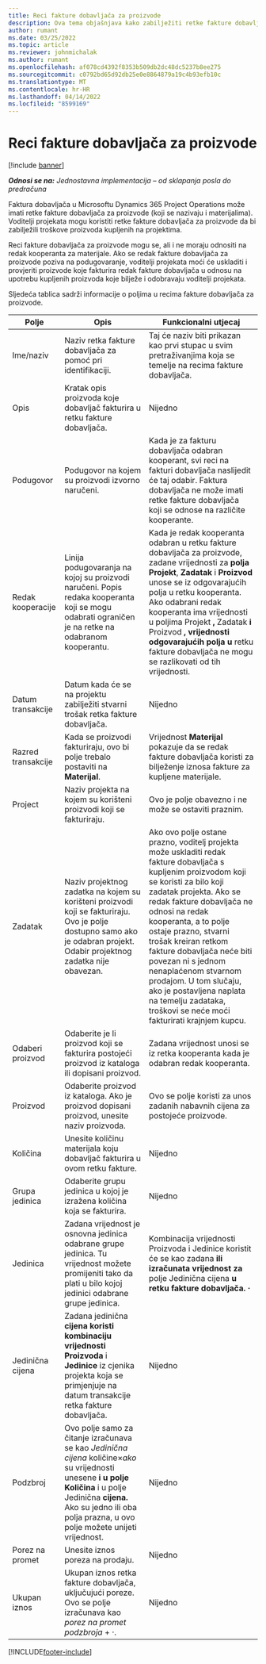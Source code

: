 ```yaml
---
title: Reci fakture dobavljača za proizvode
description: Ova tema objašnjava kako zabilježiti retke fakture dobavljača za proizvode i koristiti različita polja za bilježenje nabave proizvoda od dobavljača.
author: rumant
ms.date: 03/25/2022
ms.topic: article
ms.reviewer: johnmichalak
ms.author: rumant
ms.openlocfilehash: af078cd4392f8353b509db2dc48dc5237b8ee275
ms.sourcegitcommit: c0792bd65d92db25e0e8864879a19c4b93efb10c
ms.translationtype: MT
ms.contentlocale: hr-HR
ms.lasthandoff: 04/14/2022
ms.locfileid: "8599169"
---
```

# <a name="vendor-invoice-lines-for-products"></a>Reci fakture dobavljača za proizvode

[!include [banner](../../includes/dataverse-preview.md)]

_**Odnosi se na:** Jednostavna implementacija – od sklapanja posla do predračuna_

Faktura dobavljača u Microsoftu Dynamics 365 Project Operations može imati retke fakture dobavljača za proizvode (koji se nazivaju i materijalima). Voditelji projekata mogu koristiti retke fakture dobavljača za proizvode da bi zabilježili troškove proizvoda kupljenih na projektima.

Reci fakture dobavljača za proizvode mogu se, ali i ne moraju odnositi na redak kooperanta za materijale. Ako se redak fakture dobavljača za proizvode poziva na podugovaranje, voditelji projekata moći će uskladiti i provjeriti proizvode koje fakturira redak fakture dobavljača u odnosu na upotrebu kupljenih proizvoda koje bilježe i odobravaju voditelji projekata.

Sljedeća tablica sadrži informacije o poljima u recima fakture dobavljača za proizvode.

| Polje | Opis | Funkcionalni utjecaj |
| --- | --- | --- |
| Ime/naziv | Naziv retka fakture dobavljača za pomoć pri identifikaciji. | Taj će naziv biti prikazan kao prvi stupac u svim pretraživanjima koja se temelje na recima fakture dobavljača. |
| Opis | Kratak opis proizvoda koje dobavljač fakturira u retku fakture dobavljača. | Nijedno |
| Podugovor | Podugovor na kojem su proizvodi izvorno naručeni. | Kada je za fakturu dobavljača odabran kooperant, svi reci na fakturi dobavljača naslijedit će taj odabir. Faktura dobavljača ne može imati retke fakture dobavljača koji se odnose na različite kooperante. |
| Redak kooperacije | Linija podugovaranja na kojoj su proizvodi naručeni. Popis redaka kooperanta koji se mogu odabrati ograničen je na retke na odabranom kooperantu. | Kada je redak kooperanta odabran u retku fakture dobavljača za proizvode, zadane vrijednosti za **polja Projekt**, **Zadatak** i **Proizvod** unose se iz odgovarajućih polja u retku kooperanta. Ako odabrani redak kooperanta ima vrijednosti u poljima Projekt **,** Zadatak **i** Proizvod **, vrijednosti odgovarajućih polja u** retku fakture dobavljača ne mogu se razlikovati od tih vrijednosti. |
| Datum transakcije | Datum kada će se na projektu zabilježiti stvarni trošak retka fakture dobavljača. | Nijedno|
| Razred transakcije | Kada se proizvodi fakturiraju, ovo bi polje trebalo postaviti na **Materijal**. | Vrijednost **Materijal** pokazuje da se redak fakture dobavljača koristi za bilježenje iznosa fakture za kupljene materijale. |
| Project | Naziv projekta na kojem su korišteni proizvodi koji se fakturiraju. | Ovo je polje obavezno i ne može se ostaviti praznim. |
| Zadatak | Naziv projektnog zadatka na kojem su korišteni proizvodi koji se fakturiraju. Ovo je polje dostupno samo ako je odabran projekt. Odabir projektnog zadatka nije obavezan. | Ako ovo polje ostane prazno, voditelj projekta može uskladiti redak fakture dobavljača s kupljenim proizvodom koji se koristi za bilo koji zadatak projekta. Ako se redak fakture dobavljača ne odnosi na redak kooperanta, a to polje ostaje prazno, stvarni trošak kreiran retkom fakture dobavljača neće biti povezan ni s jednom nenaplaćenom stvarnom prodajom. U tom slučaju, ako je postavljena naplata na temelju zadataka, troškovi se neće moći fakturirati krajnjem kupcu. |
| Odaberi proizvod | Odaberite je li proizvod koji se fakturira postojeći proizvod iz kataloga ili dopisani proizvod. | Zadana vrijednost unosi se iz retka kooperanta kada je odabran redak kooperanta. |
| Proizvod | Odaberite proizvod iz kataloga. Ako je proizvod dopisani proizvod, unesite naziv proizvoda. | Ovo se polje koristi za unos zadanih nabavnih cijena za postojeće proizvode. |
| Količina | Unesite količinu materijala koju dobavljač fakturira u ovom retku fakture. | Nijedno |
| Grupa jedinica | Odaberite grupu jedinica u kojoj je izražena količina koja se fakturira. | Nijedno |
| Jedinica | Zadana vrijednost je osnovna jedinica odabrane grupe jedinica. Tu vrijednost možete promijeniti tako da plati u bilo kojoj jedinici odabrane grupe jedinica. | Kombinacija vrijednosti Proizvoda i Jedinice koristit će se kao zadana **ili izračunata vrijednost za** polje Jedinična cijena **u retku fakture dobavljača.** **·** |
| Jedinična cijena | Zadana jedinična **cijena koristi kombinaciju vrijednosti Proizvoda** i **Jedinice** iz cjenika projekta koja se primjenjuje na datum transakcije retka fakture dobavljača. | Nijedno |
| Podzbroj | Ovo polje samo za čitanje izračunava se kao *Jedinična cijena* količine&times;*ako* su vrijednosti unesene **i u polje Količina** i u polje Jedinična **cijena.** Ako su jedno ili oba polja prazna, u ovo polje možete unijeti vrijednost. | Nijedno |
| Porez na promet | Unesite iznos poreza na prodaju. | Nijedno |
| Ukupan iznos | Ukupan iznos retka fakture dobavljača, uključujući poreze. Ovo se polje izračunava kao *porez na promet podzbroja* + *·*. | Nijedno |

[!INCLUDE[footer-include](../../includes/footer-banner.md)]
